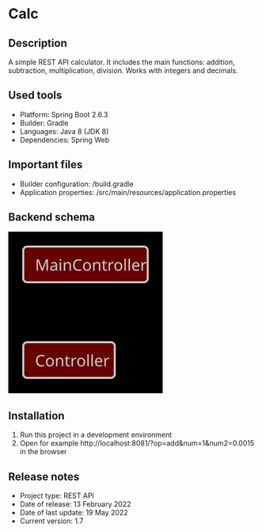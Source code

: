 # Calc

## Description
A simple REST API calculator. It includes the main functions: addition, subtraction, multiplication, division. Works
with integers and decimals.

## Used tools
* Platform: Spring Boot 2.6.3
* Builder: Gradle
* Languages: Java 8 (JDK 8)
* Dependencies: Spring Web

## Important files
* Builder configuration: /build.gradle
* Application properties: /src/main/resources/application.properties

## Backend schema
![Relationships of elements](readme/back-schema.svg)

## Installation
1. Run this project in a development environment
2. Open for example http://localhost:8081/?op=add&num=1&num2=0.0015 in the browser

## Release notes
* Project type: REST API
* Date of release: 13 February 2022
* Date of last update: 19 May 2022
* Current version: 1.7
